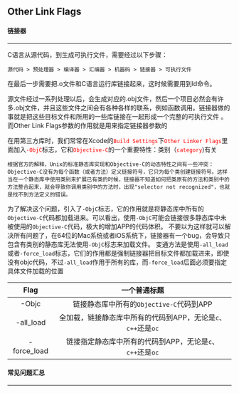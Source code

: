 ## Other Link Flags

#### 链接器

--------

C语言从源代码，到生成可执行文件，需要经过以下步骤：

```
源代码 > 预处理器 > 编译器 > 汇编器 > 机器码 > 链接器 > 可执行文件
```

在最后一步需要把.o文件和C语言运行库链接起来，这时候需要用到ld命令。

源文件经过一系列处理以后，会生成对应的.obj文件，然后一个项目必然会有许多.obj文件，并且这些文件之间会有各种各样的联系，例如函数调用。链接器做的事就是把这些目标文件和所用的一些库链接在一起形成一个完整的可执行文件 。而Other Link Flags参数的作用就是用来指定链接器参数的

在用第三方库时，我们常常在Xcode的<font color=red>`Build Settings`</font>下<font color=red>`Other Linker Flags`</font>里面加入<font color=red>`-ObjC`</font>标志，它和<font color=red>`Objective-C`</font>的一个重要特性：类别（<font color=red>`category`</font>)有关

```
根据官方的解释，Unix的标准静态库实现和Objective-C的动态特性之间有一些冲突：Objective-C没有为每个函数（或者方法）定义链接符号，它只为每个类创建链接符号。这样当在一个静态库中使用类别来扩展已有类的时候，链接器不知道如何把类原有的方法和类别中的方法整合起来，就会导致你调用类别中的方法时，出现"selector not recognized"，也就是找不到方法定义的错误。
```



为了解决这个问题，引入了`-ObjC`标志，它的作用就是将静态库中所有的          `Objective-C`代码都加载进来。可以看出，使用`-ObjC`可能会链接很多静态库中未被使用的`Objective-C`代码，极大的增加APP的代码体积。 不要以为这样就可以解决所有问题了，在64位的Mac系统或者iOS系统下，链接器有一个bug，会导致只包含有类别的静态库无法使用`-ObjC`标志来加载文件。 变通方法是使用`-all_load`或者`-force_load`标志，它们的作用都是强制链接器把目标文件都加载进来，即使没有objc代码，不过`-all_load`作用于所有的库，而`-force_load`后面必须要指定具体文件加载的位置



|    Flag     |                         一个普通标题                         |
| :---------: | :----------------------------------------------------------: |
|    -Objc    |           链接静态库中所有的`Objective-C`代码到APP           |
|  -all_load  | 全加载，链接静态库中所有的代码到APP，无论是`c`、`c++`还是`oc` |
| -force_load |  链接指定静态库中所有的代码到APP，无论是`c`、`c++`还是`oc`   |



#### 常见问题汇总

------


